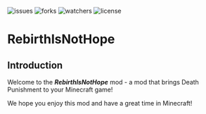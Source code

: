 ![issues](https://img.shields.io/github/issues/Abstruck-Studio/RebirthIsNotHope?style=for-the-badge) 
![forks](https://img.shields.io/github/forks/Abstruck-Studio/RebirthIsNotHope?style=for-the-badge)
![watchers](https://img.shields.io/github/watchers/Abstruck-Studio/RebirthIsNotHope?style=for-the-badge)
![license](https://img.shields.io/github/license/Abstruck-Studio/RebirthIsNotHope?style=for-the-badge)
# RebirthIsNotHope

## Introduction

Welcome to the __*RebirthIsNotHope*__ mod - a mod that brings Death Punishment to your Minecraft game!


We hope you enjoy this mod and have a great time in Minecraft!
